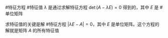 #特征方程 #特征值 $\lambda$ 是通过求解特征方程 $\det(A - \lambda E) = 0$ 得到的，其中 $E$ 是 #单位矩阵

求特征值的关键是解 #特征方程 $|\lambda E - A| = 0$，其中 $E$ 是单位矩阵。这个方程的解就是矩阵 $A$ 的所有特征值